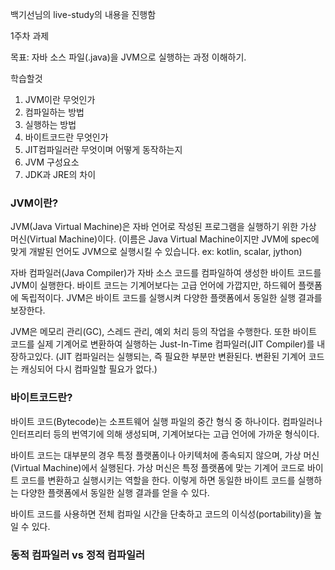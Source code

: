 백기선님의 live-study의 내용을 진행함

1주차 과제

목표: 자바 소스 파일(.java)을 JVM으로 실행하는 과정 이해하기.

학습할것
1. JVM이란 무엇인가
2. 컴파일하는 방법
3. 실행하는 방법
4. 바이트코드란 무엇인가
5. JIT컴파일러란 무엇이며 어떻게 동작하는지
6. JVM 구성요소
7. JDK과 JRE의 차이

### JVM이란? 
JVM(Java Virtual Machine)은 자바 언어로 작성된 프로그램을 실행하기 위한 가상 머신(Virtual Machine)이다.
(이름은 Java Virtual Machine이지만 JVM에 spec에 맞게 개발된 언어도 JVM으로 실행시킬 수 있습니다. ex: kotlin, scalar, jython)

자바 컴파일러(Java Compiler)가 자바 소스 코드를 컴파일하여 생성한 바이트 코드를 JVM이 실행한다.
바이트 코드는 기계어보다는 고급 언어에 가깝지만, 하드웨어 플랫폼에 독립적이다.
JVM은 바이트 코드를 실행시켜 다양한 플랫폼에서 동일한 실행 결과를 보장한다.

JVM은 메모리 관리(GC), 스레드 관리, 예외 처리 등의 작업을 수행한다.
또한 바이트 코드를 실제 기계어로 변환하여 실행하는 Just-In-Time 컴파일러(JIT Compiler)를 내장하고있다.
(JIT 컴파일러는 실행되는, 즉 필요한 부분만 변환된다. 변환된 기계어 코드는 캐싱되어 다시 컴파일할 필요가 없다.)

### 바이트코드란?

바이트 코드(Bytecode)는 소프트웨어 실행 파일의 중간 형식 중 하나이다.
컴파일러나 인터프리터 등의 번역기에 의해 생성되며, 기계어보다는 고급 언어에 가까운 형식이다.

바이트 코드는 대부분의 경우 특정 플랫폼이나 아키텍처에 종속되지 않으며, 가상 머신(Virtual Machine)에서 실행된다.
가상 머신은 특정 플랫폼에 맞는 기계어 코드로 바이트 코드를 변환하고 실행시키는 역할을 한다.
이렇게 하면 동일한 바이트 코드를 실행하는 다양한 플랫폼에서 동일한 실행 결과를 얻을 수 있다.

바이트 코드를 사용하면 전체 컴파일 시간을 단축하고 코드의 이식성(portability)을 높일 수 있다.

### 동적 컴파일러 vs 정적 컴파일러